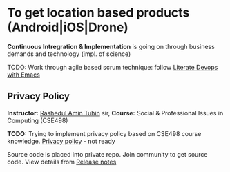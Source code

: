 # To get location based products (Android|iOS|Drone)
**Continuous Intregration & Implementation** is going on through business demands and technology (impl. of science) 

TODO: Work through agile based scrum technique: follow [Literate Devops with Emacs](https://www.youtube.com/watch?v=dljNabciEGg)

## Privacy Policy ##
**Instructor:** [Rashedul Amin Tuhin](https://www.linkedin.com/in/rashedul-amin-tuhin-76b63151) sir, **Course:** Social & Professional Issues in Computing (CSE498) 


**TODO:** Trying to implement privacy policy based on CSE498 course knowledge. [Privacy policy](https://github.com/Sakib-Rahman-Bangladesh/product-tracker/blob/master/privacy_policy.md) - not ready

Source code is placed into private repo. Join community to get source code. View details from [Release notes](https://github.com/Sakib-Rahman-Bangladesh/product-tracker/releases)

